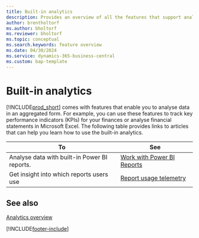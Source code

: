 ```yaml
---
title: Built-in analytics
description: Provides an overview of all the features that support analytics tasks in the Business Central product.
author: brentholtorf
ms.author: bholtorf
ms.reviewer: bholtorf
ms.topic: conceptual
ms.search.keywords: feature overview
ms.date: 04/30/2024
ms.service: dynamics-365-business-central
ms.custom: bap-template
---
```

# Built-in analytics

[!INCLUDE[prod_short](includes/prod_short.md)] comes with features that enable you to analyse data in an aggregated form. For example, you can use these features to track key performance indicators (KPIs) for your finances or analyse financial statements in Microsoft Excel. The following table provides links to articles that can help you learn how to use the built-in analytics.

| To | See |
| --- | --- |
|Analyse data with built-in Power BI reports. | [Work with Power BI Reports](across-working-with-powerbi.md) |
|Get insight into which reports users use| [Report usage telemetry](/dynamics365/business-central/dev-itpro/administration/telemetry-reports-trace)|

## See also 

[Analytics overview](reports-bi-reporting.md)

[!INCLUDE[footer-include](includes/footer-banner.md)]
